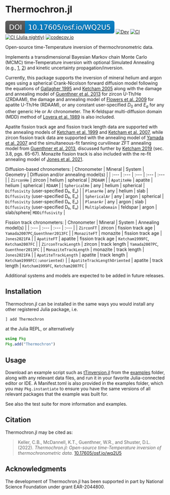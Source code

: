 # Thermochron.jl

[![DOI](osf_io_WQ2U5.svg)](https://doi.org/10.17605/OSF.IO/WQ2U5)
[![Dev][docs-dev-img]][docs-dev-url]
[![CI][ci-img]][ci-url]
[![CI (Julia nightly)][ci-nightly-img]][ci-nightly-url]
[![codecov.io][codecov-img]][codecov-url]

Open-source time-Temperature inversion of thermochronometric data. 

Implements a transdimensional Bayesian Markov chain Monte Carlo (MCMC) time-Temperature inversion with optional Simulated Annealing (e.g., [1](https://en.wikipedia.org/wiki/Simulated_annealing), [2](https://doi.org/10.1007/978-94-015-7744-1_2)) and kinetic uncertainty propagation/inversion.

Currently, this package supports the inversion of mineral helium and argon ages using a spherical Crank-Nicolson forward diffusion model following the equations of [Gallagher 1995](https://doi.org/10.1016/0012-821X(95)00197-K) and [Ketcham 2005](https://doi.org/10.2138/rmg.2005.58.11) along with the damage and annealing model of [Guenthner et al. 2013](https://doi.org/10.2475/03.2013.01) for zircon U-Th/He (ZRDAAM), the damage and annealing model of [Flowers et al. 2009](https://doi.org/10.1016/j.gca.2009.01.015) for apatite U-Th/He (RDAAM), or any constant user-specified $D_0$ and $E_a$ for any other generic He or Ar chronometer. The K-feldspar multi-diffusion domain (MDD) method of [Lovera et al. 1989](https://doi.org/10.1029/JB094iB12p17917) is also included. 

Apatite fission track age and fission track length data are supported with the annealing models of [Ketcham et al. 1999](https://doi.org/10.2138/am-1999-0903) and [Ketcham et al. 2007](https://doi.org/10.2138/am.2007.2281), while zircon fission track data are supported with the annealing model of [Yamada et al. 2007](https://doi.org/10.1016/j.chemgeo.2006.09.002) and the simultaneous-fit fanning curvilinear ZFT annealing model from [Guenthner et al. 2013](https://doi.org/10.2475/03.2013.01), discussed further by [Ketcham 2019](https://doi.org/10.1007/978-3-319-89421-8_3) (sec. 3.8, pgs. 65-67). Monazite fission track is also included with the re-fit annealing model of [Jones et al. 2021](https://doi.org/10.5194/gchron-3-89-2021). 

Diffusion-based chronometers:
| Chronometer                  | Mineral  | System         | Geometry   | Diffusion and/or annealing model(s)   |
| :---                         | :---     | :---           | :---       | :---                                  |
| `ZirconHe`                   | zircon   | helium         | spherical  | `ZRDAAM`                              |
| `ApatiteHe`                  | apatite  | helium         | spherical  | `RDAAM`                               |
| `SphericalHe`                | any      | helium         | spherical  | `Diffusivity` (user-specified D₀, Eₐ) |
| `PlanarHe`                   | any      | helium         | slab       | `Diffusivity` (user-specified D₀, Eₐ) |
| `SphericalAr`                | any      | argon          | spherical  | `Diffusivity` (user-specified D₀, Eₐ) |
| `PlanarAr`                   | any      | argon          | slab       | `Diffusivity` (user-specified D₀, Eₐ) |
| `MultipleDomain`             | feldspar | argon          | slab/sphere| `MDDiffusivity`                       |

Fission track chronometers:
| Chronometer                  | Mineral  | System            | Annealing model(s)                  |
| :---                         | :---     | :---              | :---                                |
| `ZirconFT`                   | zircon   | fission track age | `Yamada2007PC`,`Guenthner2013FC`    |
| `MonaziteFT`                 | monazite | fission track age | `Jones2021FA`                       |
| `ApatiteFT`                  | apatite  | fission track age | `Ketcham1999FC`, `Ketcham2007FC`    |
| `ZirconTrackLength`          | zircon   | track length      | `Yamada2007PC`, `Guenthner2013FC`   |
| `MonaziteTrackLength`        | monazite | track length      | `Jones2021FA`                       |
| `ApatiteTrackLength`         | apatite  | track length      | `Ketcham1999FC(:unoriented)`        |
| `ApatiteTrackLengthOriented` | apatite  | track length      | `Ketcham1999FC`, `Ketcham2007FC`    |

Additional systems and models are expected to be added in future releases.

## Installation
Thermochron.jl can be installed in the same ways you would install any other registered Julia package, i.e.
```julia
] add Thermochron
```
at the Julia REPL, or alternatively
```julia
using Pkg
Pkg.add("Thermochron")
```

## Usage
Download an example script such as [tTinversion.jl](examples/tTinversion.jl) from the [examples](examples) folder, along with any relevant data files, and run it in your favorite Julia-connected editor or IDE. A Manifest.toml is also provided in the examples folder, which you may `Pkg.instantiate` to ensure you have the same versions of all relevant packages that the example was built for.

See also the test suite for more information and examples.

## Citation
Thermochron.jl may be cited as:
> Keller, C.B., McDannell, K.T., Guenthner, W.R., and Shuster, D.L. (2022). *Thermochron.jl: Open-source time-Temperature inversion of thermochronometric data.* [10.17605/osf.io/wq2U5](https://doi.org/10.17605/osf.io/wq2U5)

## Acknowledgments
The development of Thermochron.jl has been supported in part by National Science Foundation under grant EAR-2044800.

[docs-stable-img]: https://img.shields.io/badge/docs-stable-blue.svg
[docs-stable-url]: https://OpenThermochronology.github.io/Thermochron.jl/stable/
[docs-dev-img]: https://img.shields.io/badge/docs-dev-blue.svg
[docs-dev-url]: https://OpenThermochronology.github.io/Thermochron.jl/dev/
[ci-img]: https://github.com/OpenThermochronology/Thermochron.jl/actions/workflows/CI.yml/badge.svg?branch=main
[ci-url]: https://github.com/OpenThermochronology/Thermochron.jl/actions/workflows/CI.yml
[ci-nightly-img]: https://github.com/OpenThermochronology/Thermochron.jl/workflows/CI%20(Julia%20nightly)/badge.svg
[ci-nightly-url]: https://github.com/OpenThermochronology/Thermochron.jl/actions/workflows/CI-julia-nightly.yml
[codecov-img]: https://codecov.io/gh/OpenThermochronology/Thermochron.jl/branch/main/graph/badge.svg
[codecov-url]: http://codecov.io/github/OpenThermochronology/Thermochron.jl?branch=main
